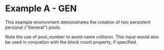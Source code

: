 # Example A - GEN

This example environment demonstrates the creation of two persistent personal ("General") pools.

Note the use of pool_number to avoid name collision. This input would also be used in conjustion with the block count property, if specified.